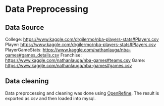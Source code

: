 # Data Preprocessing

## Data Source
College: https://www.kaggle.com/drgilermo/nba-players-stats#Players.csv 
Player: https://www.kaggle.com/drgilermo/nba-players-stats#Players.csv 
PlayerGameStats: https://www.kaggle.com/nathanlauga/nba-games#games_details.csv 
Franchise: https://www.kaggle.com/nathanlauga/nba-games#teams.csv 
Game: https://www.kaggle.com/nathanlauga/nba-games#games.csv

## Data cleaning
Data preprocessing and cleaning was done using [OpenRefine](https://github.com/OpenRefine/OpenRefine). The result is exported as csv and then loaded into mysql. 

